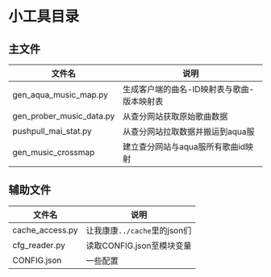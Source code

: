 # 小工具目录

## 主文件

文件名|说明
--|--
gen_aqua_music_map.py|生成客户端的曲名-ID映射表与歌曲-版本映射表
gen_prober_music_data.py|从查分网站获取原始歌曲数据
pushpull_mai_stat.py|从查分网站拉取数据并搬运到aqua服
gen_music_crossmap|建立查分网站与aqua服所有歌曲id映射

## 辅助文件

文件名|说明
--|--
cache_access.py|让我康康`../cache`里的json们
cfg_reader.py|读取CONFIG.json至模块变量
CONFIG.json|一些配置